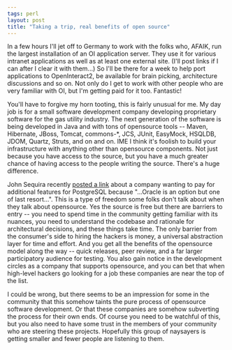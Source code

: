 ```yaml
---
tags: perl
layout: post
title: "Taking a trip, real benefits of open source"
---
```




In a few hours I'll jet off to Germany to work with the folks who, AFAIK, run the largest installation of an OI application server. They use it for various intranet applications as well as at least one external site. (I'll post links if I can after I clear it with them...) So I'll be there for a week to help port applications to OpenInteract2, be available for brain picking, architecture discussions and so on. Not only do I get to work with other people who are very familiar with OI, but I'm getting paid for it too. Fantastic!

<p>You'll have to forgive my horn tooting, this is fairly unusual for me. My day job is for a small software development company developing proprietary software for the gas utility industry. The next generation of the software is being developed in Java and with tons of opensource tools -- Maven, Hibernate, JBoss, Tomcat, commons-*, JCS, JUnit, EasyMock, HSQLDB, JDOM, Quartz, Struts, and on and on.  IME I think it's  foolish to build your infrastructure with anything other than opensource components. Not just because you have access to the source, but you have a much greater chance of having access to the people writing the source. There's a huge difference.</p>

<p>John Sequira recently <a href="http://radio.weblogs.com/0103492/2003/12/03.html#a521">posted a link</a> about a company wanting to pay for additional features for PostgreSQL because "...Oracle is an option but one of last resort...". This is a type of freedom some folks don't talk about when they talk about opensource. Yes the source is free but there are barriers to entry -- you need to spend time in the community getting familiar with its nuances, you need to understand the codebase and rationale for architectural decisions, and these things take time. The only barrier from the consumer's side to hiring the hackers is money, a universal abstraction layer for time and effort. And you get all the benefits of the opensource model along the way -- quick releases, peer review, and a far larger participatory audience for testing. You also gain notice in the development circles as a company that supports opensource, and you can bet that when high-level hackers go looking for a job these companies are near the top of the list.</p>

<p>I could be wrong, but there seems to be an impression for some in the community that this somehow taints the pure process of opensource software development. Or that these companies are somehow subverting the process for their own ends. Of course you need to be watchful of this, but you also need to have some trust in the members of your community who are steering these projects. Hopefully this group of naysayers is getting smaller and fewer people are listening to them.


